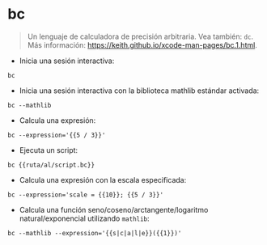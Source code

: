 # bc

> Un lenguaje de calculadora de precisión arbitraria.
> Vea también: `dc`.
> Más información: <https://keith.github.io/xcode-man-pages/bc.1.html>.

- Inicia una sesión interactiva:

`bc`

- Inicia una sesión interactiva con la biblioteca mathlib estándar activada:

`bc --mathlib`

- Calcula una expresión:

`bc --expression='{{5 / 3}}'`

- Ejecuta un script:

`bc {{ruta/al/script.bc}}`

- Calcula una expresión con la escala especificada:

`bc --expression='scale = {{10}}; {{5 / 3}}'`

- Calcula una función seno/coseno/arctangente/logaritmo natural/exponencial utilizando `mathlib`:

`bc --mathlib --expression='{{s|c|a|l|e}}({{1}})'`
